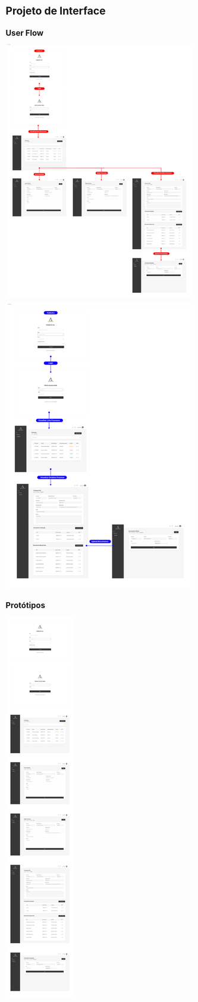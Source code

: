 
# Projeto de Interface

## User Flow



![Userflow Advogado](img/userflow_advogado.png)

![Userflow Cliente](img/userflow_cliente.png)


## Protótipos



![Protótipos](img/prototype.png)







 





